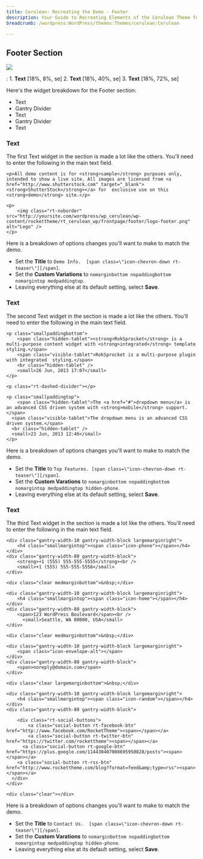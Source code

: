 ```yaml
---
title: Cerulean: Recreating the Demo - Footer
description: Your Guide to Recreating Elements of the Cerulean Theme for WordPress
breadcrumb: /wordpress:WordPress/themes:Themes/cerulean:Cerulean

---
```


Footer Section
-----
![][footer]

:   1. **Text** [18%, 8%, se]
    2. **Text** [18%, 40%, se]
    3. **Text** [18%, 72%, se]

Here's the widget breakdown for the Footer section:

* Text
* Gantry Divider
* Text
* Gantry Divider
* Text

### Text
The first Text widget in the section is made a lot like the others. You'll need to enter the following in the main text field.

~~~
<p>All demo content is for <strong>sample</strong> purposes only, intended to show a live site. All images are licensed from <a href="http://www.shutterstock.com" target="_blank"><strong>ShutterStock</strong></a> for  exclusive use on this <strong>demo</strong> site.</p>

<p>
    <img class="rt-noborder" src="http://yoursite.com/wordpress/wp_cerulean/wp-content/rockettheme/rt_cerulean_wp/frontpage/footer/logo-footer.png" alt="Logo" />
</p>
~~~

Here is a breakdown of options changes you'll want to make to match the demo.

* Set the **Title** to `Demo Info.  [span class=\"icon-chevron-down rt-teaser\"][/span]`.
* Set the **Custom Variations** to `nomarginbottom nopaddingbottom nomargintop medpaddingtop`.
* Leaving everything else at its default setting, select **Save**.

### Text
The second Text widget in the section is made a lot like the others. You'll need to enter the following in the main text field.

~~~
<p class="smallpaddingbottom">
    <span class="hidden-tablet"><strong>RokSprocket</strong> is a multi-purpose content widget with <strong>integrated</strong> template styling.</span>
    <span class="visible-tablet">RokSprocket is a multi-purpose plugin with integrated  styling.</span>
    <br class="hidden-tablet" />
    <small>26 Jun, 2013 17:07</small>
</p>

<p class="rt-dashed-divider"></p>

<p class="smallpaddingtop">    
    <span class="hidden-tablet">The <a href="#">dropdown menu</a> is an advanced CSS driven system with <strong>mobile</strong> support.</span>
  <span class="visible-tablet">The dropdown menu is an advanced CSS driven system.</span>
  <br class="hidden-tablet" />
  <small>23 Jun, 2013 12:46</small>
</p>
~~~

Here is a breakdown of options changes you'll want to make to match the demo.

* Set the **Title** to `Top Features. [span class=\"icon-chevron-down rt-teaser\"][/span]`.
* Set the **Custom Varations** to `nomarginbottom nopaddingbottom nomargintop medpaddingtop hidden-phone`.
* Leaving everything else at its default setting, select **Save**.

### Text
The third Text widget in the section is made a lot like the others. You'll need to enter the following in the main text field.

~~~
<div class="gantry-width-10 gantry-width-block largemarginright">
    <h4 class="smallmargintop"><span class="icon-phone"></span></h4>
</div>
<div class="gantry-width-80 gantry-width-block">
    <strong>+1 (555) 555-555-5555</strong><br />
    <small>+1 (555) 555-555-5556</small>
</div>

<div class="clear medmarginbottom">&nbsp;</div>

<div class="gantry-width-10 gantry-width-block largemarginright">
    <h4 class="smallmargintop"><span class="icon-home"></span></h4>
</div>
<div class="gantry-width-80 gantry-width-block">
    <span>123 WordPress Boulevard</span><br />
      <small>Seattle, WA 00000, USA</small> 
</div>

<div class="clear medmarginbottom">&nbsp;</div>

<div class="gantry-width-10 gantry-width-block largemarginright">
    <span class="icon-envelope-alt"></span>
</div>
<div class="gantry-width-80 gantry-width-block">
    <span>noreply@domain.com</span>
</div>

<div class="clear largemarginbottom">&nbsp;</div>

<div class="gantry-width-10 gantry-width-block largemarginright">
    <h4 class="smallmargintop"><span class="icon-random"></span></h4>
</div>
<div class="gantry-width-80 gantry-width-block">

    <div class="rt-social-buttons">
        <a class="social-button rt-facebook-btn" href="http://www.facebook.com/RocketTheme"><span></span></a>
        <a class="social-button rt-twitter-btn" href="https://twitter.com/rockettheme"><span></span></a>
      <a class="social-button rt-google-btn" href="https://plus.google.com/114430407008695950828/posts"><span></span></a>
    <a class="social-button rt-rss-btn" href="http://www.rockettheme.com/blog?format=feed&amp;type=rss"><span></span></a>
  </div>
</div>  

<div class="clear"></div>
~~~

Here is a breakdown of options changes you'll want to make to match the demo.

* Set the **Title** to `Contact Us.  [span class=\"icon-chevron-down rt-teaser\"][/span]`.
* Set the **Custom Varations** to `nomarginbottom nopaddingbottom nomargintop medpaddingtop hidden-phone`.
* Leaving everything else at its default setting, select **Save**.

[footer]: assets/footer.jpeg